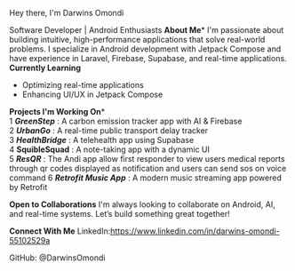 Hey there, I'm Darwins Omondi

Software Developer | Android Enthusiasts 
****About Me*****
I'm passionate about building intuitive, high-performance applications that solve real-world problems. I specialize in Android development with Jetpack Compose and have experience in Laravel, Firebase, Supabase, and real-time applications.
****Currently Learning****  
- Optimizing real-time applications  
- Enhancing UI/UX in Jetpack Compose  

****Projects I'm Working On*****  
1 ***GreenStep*** : A carbon emission tracker app with AI & Firebase  
2 ***UrbanGo*** : A real-time public transport delay tracker  
3 ***HealthBridge*** : A telehealth app using Supabase  
4 **SquibleSquad** : A note-taking app with a dynamic UI  
5 ***ResQR*** : The Andi app allow first responder to view users medical reports through qr codes displayed as notification and users can send sos on voice command 
6 ***Retrofit Music App*** : A modern music streaming app powered by Retrofit


****Open to Collaborations****
I'm always looking to collaborate on Android, AI, and real-time systems. Let’s build something great together!

****Connect With Me****
LinkedIn:https://www.linkedin.com/in/darwins-omondi-55102529a

GitHub: @DarwinsOmondi
